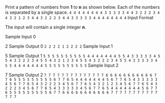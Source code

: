 Print a pattern of numbers from __1__ to __n__ as shown below. Each of the numbers is separated by a single space.
``
	4 4 4 4 4 4 4
	4 3 3 3 3 3 4
	4 3 2 2 2 3 4
	4 3 2 1 2 3 4
	4 3 2 2 2 3 4
	4 3 3 3 3 3 4
	4 4 4 4 4 4 4
``
Input Format

The input will contain a single integer __n__.

Sample Input 0

2
Sample Output 0
``
2 2 2
2 1 2
2 2 2
``
Sample Input 1

5
Sample Output 1
``
5 5 5 5 5 5 5 5 5
5 4 4 4 4 4 4 4 5
5 4 3 3 3 3 3 4 5
5 4 3 2 2 2 3 4 5
5 4 3 2 1 2 3 4 5
5 4 3 2 2 2 3 4 5
5 4 3 3 3 3 3 4 5
5 4 4 4 4 4 4 4 5
5 5 5 5 5 5 5 5 5
``
Sample Input 2

7
Sample Output 2
``
7 7 7 7 7 7 7 7 7 7 7 7 7
7 6 6 6 6 6 6 6 6 6 6 6 7
7 6 5 5 5 5 5 5 5 5 5 6 7
7 6 5 4 4 4 4 4 4 4 5 6 7
7 6 5 4 3 3 3 3 3 4 5 6 7
7 6 5 4 3 2 2 2 3 4 5 6 7
7 6 5 4 3 2 1 2 3 4 5 6 7
7 6 5 4 3 2 2 2 3 4 5 6 7
7 6 5 4 3 3 3 3 3 4 5 6 7
7 6 5 4 4 4 4 4 4 4 5 6 7
7 6 5 5 5 5 5 5 5 5 5 6 7
7 6 6 6 6 6 6 6 6 6 6 6 7
7 7 7 7 7 7 7 7 7 7 7 7 7
``